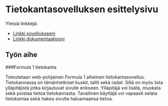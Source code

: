 # Tietokantasovelluksen esittelysivu

Yleisiä linkkejä:

* [Linkki sovellukseeni](http://tokito.users.cs.helsinki.fi/f1_database/)
* [Linkki dokumentaatiooni](/doc/dokumentaatio.pdf)

## Työn aihe

###Formula 1 tietokanta

Toteutetaan web-pohjainen Formula 1 aiheinen tietokantasovellus. Tietokannassa on tämänhetkiset kuskit, tallit sekä radat. Sillä on myös lista ylläpitäjistä jotka kirjautuvat sivulle erikseen. Ylläpitäjä voi lisätä, muokata sekä poistaa tietoa tietokannasta. Tavallinen käyttäjä voi vapaasti selata tietokantaa sekä hakea sivulta haluamaansa tietoa.
